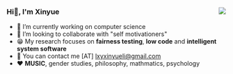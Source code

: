 ### Hi👋, I'm Xinyue <img align="right" src="https://github-readme-stats.vercel.app/api?username=xinyuelxy&show_icons=true">

- 🔭 I’m currently working on computer science
- 👯 I’m looking to collaborate with "self motivationers"
- 😁 My research focuses on **fairness testing**, **low code** and **intelligent system software**
- 📧 You can contact me [AT] lxyxinyueli@gmail.com
- ❤️ **MUSIC**, gender studies, philosophy, mathmatics, psychology


